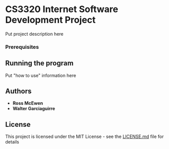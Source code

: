 # CS3320 Internet Software Development Project

Put project description here 

### Prerequisites

## Running the program

Put "how to use" information here

## Authors

* **Ross McEwen** 
* **Walter Garciaguirre**

## License

This project is licensed under the MIT License - see the [LICENSE.md](LICENSE.md) file for details

